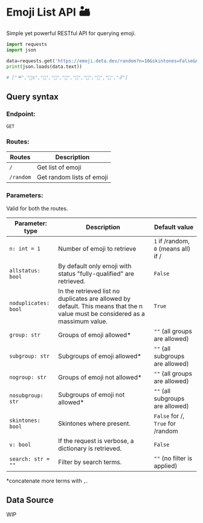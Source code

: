 # Emoji List API 🏜
Simple yet powerful RESTful API for querying emoji.

```python
import requests
import json

data=requests.get('https://emoji.deta.dev/random?n=10&skintones=False&nogroup=Symbols,Flags')
print(json.loads(data.text))
 
# ["☔","🤵‍♀️","🤍","🗿","🎥","👴","🏃","🥄","🧃","✌️"]
```
## Query syntax

### Endpoint:
`GET`
### Routes:
| Routes | Description |
|--|--|
|`/`| Get list of emoji|
| `/random` | Get random lists of emoji|

### Parameters:
Valid for both the routes.

|Parameter: type |Description | Default value |
|-|-|-|
|`n: int = 1`| Number of emoji to retrieve | `1` if /random, `0` (means all) if /
|`allstatus: bool`| By default only emoji with status "fully-qualified" are retrieved. | `False`
|`noduplicates: bool`| In the retrieved list no duplicates are allowed by default. This means that the n value must be considered as a massimum value. | `True`
|`group: str`| Groups of emoji allowed*| `""` (all groups are allowed)
|`subgroup: str` | Subgroups of emoji allowed* | `""` (all subgroups are allowed)
|`nogroup: str` | Groups of emoji not allowed* | `""` (all groups are allowed)
|`nosubgroup: str` |  Subgroups of emoji not allowed* | `""` (all subgroups are allowed)
|`skintones: bool` | Skintones where present. | `False` for /, `True` for /random
|`v: bool` | If the request is verbose, a dictionary is retrieved. | `False`
|`search: str = ""` | Filter by search terms. | `""` (no filter is applied)

*concatenate more terms with `,`.

## Data Source
WIP
